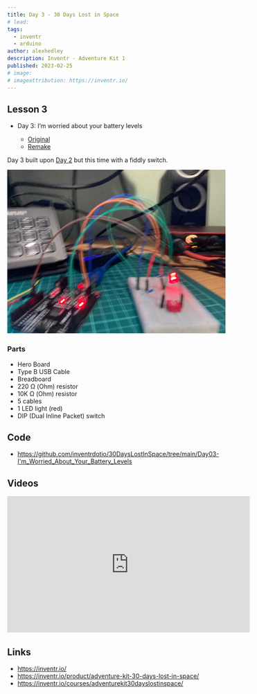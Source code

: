 ```yaml
---
title: Day 3 - 30 Days Lost in Space
# lead:
tags:
  - inventr
  - arduino
author: alexhedley
description: Inventr - Adventure Kit 1
published: 2023-02-25
# image:
# imageattribution: https://inventr.io/
---
```


<!-- # Day 3 - 30 Days Lost in Space - Inventr -->

<?# Markdown ?>
<?!^ "./../includes/posts/inventr-ak1.md" /?>
<?#/ Markdown ?>

## Lesson 3

- Day 3: I’m worried about your battery levels

  - [Original](https://inventr.io/lessons/day-3/)
  - [Remake](https://inventr.io/lessons/day-3-2/)

Day 3 built upon [Day 2](inventr-ak1-day2) but this time with a fiddly switch.

!["Day 3"](images/inventr/ak1/Day3.jpg "Day 3")

### Parts

- Hero Board
- Type B USB Cable
- Breadboard
- 220 Ω (Ohm) resistor
- 10K Ω (Ohm) resistor
- 5 cables
- 1 LED light (red)
- DIP (Dual Inline Packet) switch

## Code

- https://github.com/inventrdotio/30DaysLostInSpace/tree/main/Day03-I'm_Worried_About_Your_Battery_Levels

## Videos

<iframe width="560" height="315" src="https://www.youtube.com/embed/0rHcTubUt8A" title="30 Days Lost in Space - Day 1" frameborder="0" allow="accelerometer; autoplay; clipboard-write; encrypted-media; gyroscope; picture-in-picture; web-share" allowfullscreen></iframe>

## Links

- https://inventr.io/
- https://inventr.io/product/adventure-kit-30-days-lost-in-space/
- https://inventr.io/courses/adventurekit30dayslostinspace/
